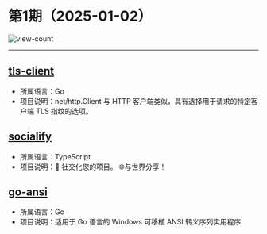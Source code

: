 # 第1期（2025-01-02）

![view-count](https://count.getloli.com/@xiaoxuan6-weekly-20250102)

---
## [tls-client](https://github.com/bogdanfinn/tls-client)
- 所属语言：Go
- 项目说明：net/http.Client 与 HTTP 客户端类似，具有选择用于请求的特定客户端 TLS 指纹的选项。

## [socialify](https://github.com/wei/socialify)
- 所属语言：TypeScript
- 项目说明：💞 社交化您的项目。 🌐与世界分享！

## [go-ansi](https://github.com/k0kubun/go-ansi)
- 所属语言：Go
- 项目说明：适用于 Go 语言的 Windows 可移植 ANSI 转义序列实用程序
